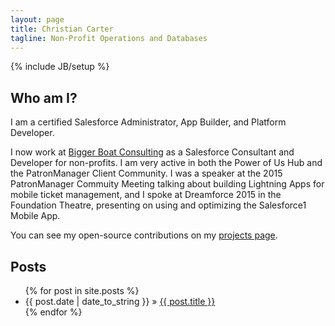 ```yaml
---
layout: page
title: Christian Carter
tagline: Non-Profit Operations and Databases
---
```

{% include JB/setup %}

## Who am I?
I am a certified Salesforce Administrator, App Builder, and Platform Developer.

I now work at [Bigger Boat Consulting](http://biggerboatconsulting.com/) as a Salesforce Consultant and Developer for non-profits. I am very active in both the Power of Us Hub and the PatronManager Client Community. I was a speaker at the 2015 PatronManager Commuity Meeting talking about building Lightning Apps for mobile ticket management, and I spoke at Dreamforce 2015 in the Foundation Theatre, presenting on using and optimizing the Salesforce1 Mobile App.

You can see my open-source contributions on my [projects page](/projects/).
    
## Posts

<ul class="posts">
  {% for post in site.posts %}
    <li><span>{{ post.date | date_to_string }}</span> &raquo; <a href="{{ BASE_PATH }}{{ post.url }}">{{ post.title }}</a></li>
  {% endfor %}
</ul>

